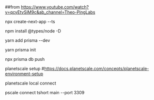 ##from https://www.youtube.com/watch?v=qcyEtvSiM9c&ab_channel=Theo-PingLabs

npx create-next-app --ts

npm install @types/node -D

yarn add prisma --dev

yarn prisma init

npx prisma db push




planetscale setup
#https://docs.planetscale.com/concepts/planetscale-environment-setup

planetscale local connect

pscale connect tshort main --port 3309
